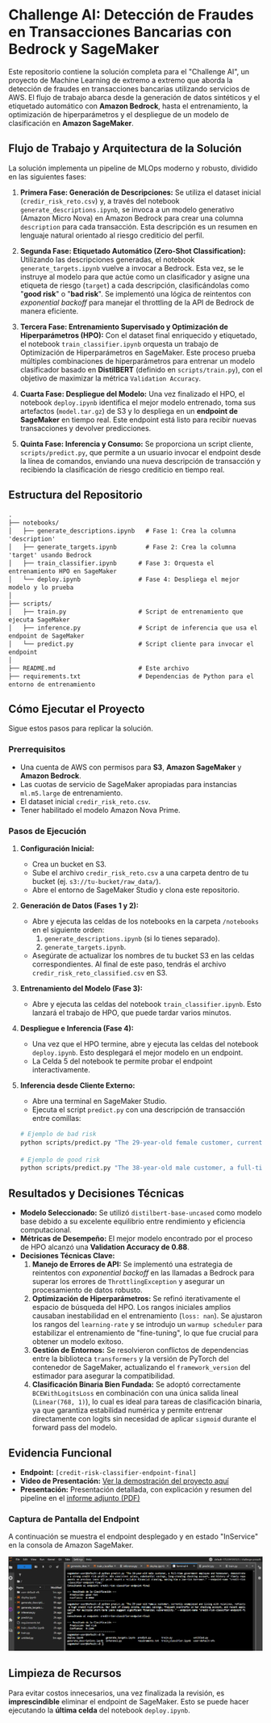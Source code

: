 # Challenge AI: Detección de Fraudes en Transacciones Bancarias con Bedrock y SageMaker

Este repositorio contiene la solución completa para el "Challenge AI", un proyecto de Machine Learning de extremo a extremo que aborda la detección de fraudes en transacciones bancarias utilizando servicios de AWS. El flujo de trabajo abarca desde la generación de datos sintéticos y el etiquetado automático con **Amazon Bedrock**, hasta el entrenamiento, la optimización de hiperparámetros y el despliegue de un modelo de clasificación en **Amazon SageMaker**.

## Flujo de Trabajo y Arquitectura de la Solución

La solución implementa un pipeline de MLOps moderno y robusto, dividido en las siguientes fases:

1.  **Primera Fase: Generación de Descripciones:** Se utiliza el dataset inicial (`credir_risk_reto.csv`) y, a través del notebook `generate_descriptions.ipynb`, se invoca a un modelo generativo (Amazon Micro Nova) en Amazon Bedrock para crear una columna `description` para cada transacción. Esta descripción es un resumen en lenguaje natural orientado al riesgo crediticio del perfil.

2.  **Segunda Fase: Etiquetado Automático (Zero-Shot Classification):** Utilizando las descripciones generadas, el notebook `generate_targets.ipynb` vuelve a invocar a Bedrock. Esta vez, se le instruye al modelo para que actúe como un clasificador y asigne una etiqueta de riesgo (`target`) a cada descripción, clasificándolas como "**good risk**" o "**bad risk**". Se implementó una lógica de reintentos con *exponential backoff* para manejar el throttling de la API de Bedrock de manera eficiente.

3.  **Tercera Fase: Entrenamiento Supervisado y Optimización de Hiperparámetros (HPO):** Con el dataset final enriquecido y etiquetado, el notebook `train_classifier.ipynb` orquesta un trabajo de Optimización de Hiperparámetros en SageMaker. Este proceso prueba múltiples combinaciones de hiperparámetros para entrenar un modelo clasificador basado en **DistilBERT** (definido en `scripts/train.py`), con el objetivo de maximizar la métrica `Validation Accuracy`.

4.  **Cuarta Fase: Despliegue del Modelo:** Una vez finalizado el HPO, el notebook `deploy.ipynb` identifica el mejor modelo entrenado, toma sus artefactos (`model.tar.gz`) de S3 y lo despliega en un **endpoint de SageMaker** en tiempo real. Este endpoint está listo para recibir nuevas transacciones y devolver predicciones.

5.  **Quinta Fase: Inferencia y Consumo:** Se proporciona un script cliente, `scripts/predict.py`, que permite a un usuario invocar el endpoint desde la línea de comandos, enviando una nueva descripción de transacción y recibiendo la clasificación de riesgo crediticio en tiempo real.

## Estructura del Repositorio

```
.
├── notebooks/
│   ├── generate_descriptions.ipynb   # Fase 1: Crea la columna 'description'
│   ├── generate_targets.ipynb        # Fase 2: Crea la columna 'target' usando Bedrock
│   ├── train_classifier.ipynb      # Fase 3: Orquesta el entrenamiento HPO en SageMaker
│   └── deploy.ipynb                # Fase 4: Despliega el mejor modelo y lo prueba
│
├── scripts/
│   ├── train.py                    # Script de entrenamiento que ejecuta SageMaker
│   ├── inference.py                # Script de inferencia que usa el endpoint de SageMaker
│   └── predict.py                  # Script cliente para invocar el endpoint
│
├── README.md                       # Este archivo
├── requirements.txt                # Dependencias de Python para el entorno de entrenamiento
```

## Cómo Ejecutar el Proyecto

Sigue estos pasos para replicar la solución.

### Prerrequisitos
*   Una cuenta de AWS con permisos para **S3**, **Amazon SageMaker** y **Amazon Bedrock**.
*   Las cuotas de servicio de SageMaker apropiadas para instancias `ml.m5.large` de entrenamiento.
*   El dataset inicial `credir_risk_reto.csv`.
*   Tener habilitado el modelo Amazon Nova Prime.

### Pasos de Ejecución

1.  **Configuración Inicial:**
    *   Crea un bucket en S3.
    *   Sube el archivo `credir_risk_reto.csv` a una carpeta dentro de tu bucket (ej. `s3://tu-bucket/raw_data/`).
    *   Abre el entorno de SageMaker Studio y clona este repositorio.

2.  **Generación de Datos (Fases 1 y 2):**
    *   Abre y ejecuta las celdas de los notebooks en la carpeta `/notebooks` en el siguiente orden:
        1.  `generate_descriptions.ipynb` (si lo tienes separado).
        2.  `generate_targets.ipynb`.
    *   Asegúrate de actualizar los nombres de tu bucket S3 en las celdas correspondientes. Al final de este paso, tendrás el archivo `credir_risk_reto_classified.csv` en S3.

3.  **Entrenamiento del Modelo (Fase 3):**
    *   Abre y ejecuta las celdas del notebook `train_classifier.ipynb`. Esto lanzará el trabajo de HPO, que puede tardar varios minutos.

4.  **Despliegue e Inferencia (Fase 4):**
    *   Una vez que el HPO termine, abre y ejecuta las celdas del notebook `deploy.ipynb`. Esto desplegará el mejor modelo en un endpoint.
    *   La Celda 5 del notebook te permite probar el endpoint interactivamente.

5.  **Inferencia desde Cliente Externo:**
    *   Abre una terminal en SageMaker Studio.
    *   Ejecuta el script `predict.py` con una descripción de transacción entre comillas:
      ```bash
      # Ejemplo de bad risk
      python scripts/predict.py "The 29-year-old female customer, currently unemployed and living with relatives, reflects a high credit risk profile. Her lack of steady income, minimal savings, frequent overdrafts in her checking account, and recent application for multiple short-term loans suggest significant financial vulnerability." --endpoint-name "credit-risk-classifier-endpoint-final"

      # Ejemplo de good risk
      python scripts/predict.py "The 38-year-old male customer, a full-time government employee and homeowner, demonstrates a strong credit risk profile. His consistent salary, substantial savings, long-standing checking account, and history of timely repayments on previous loans all point toward a reliable financial standing, making him a low-risk borrower." --endpoint-name "credit-risk-classifier-endpoint-final"
      ```

## Resultados y Decisiones Técnicas

*   **Modelo Seleccionado:** Se utilizó `distilbert-base-uncased` como modelo base debido a su excelente equilibrio entre rendimiento y eficiencia computacional.
*   **Métricas de Desempeño:** El mejor modelo encontrado por el proceso de HPO alcanzó una **Validation Accuracy de 0.88**.
*   **Decisiones Técnicas Clave:**
    1.  **Manejo de Errores de API:** Se implementó una estrategia de reintentos con *exponential backoff* en las llamadas a Bedrock para superar los errores de `ThrottlingException` y asegurar un procesamiento de datos robusto.
    2.  **Optimización de Hiperparámetros:** Se refinó iterativamente el espacio de búsqueda del HPO. Los rangos iniciales amplios causaban inestabilidad en el entrenamiento (`loss: nan`). Se ajustaron los rangos del `learning-rate` y se introdujo un `warmup scheduler` para estabilizar el entrenamiento de "fine-tuning", lo que fue crucial para obtener un modelo exitoso.
    3.  **Gestión de Entornos:** Se resolvieron conflictos de dependencias entre la biblioteca `transformers` y la versión de PyTorch del contenedor de SageMaker, actualizando el `framework_version` del estimador para asegurar la compatibilidad.
    4.  **Clasificación Binaria Bien Fundada:** Se adoptó correctamente `BCEWithLogitsLoss` en combinación con una única salida lineal (`Linear(768, 1)`), lo cual es ideal para tareas de clasificación binaria, ya que garantiza estabilidad numérica y permite entrenar directamente con logits sin necesidad de aplicar `sigmoid` durante el forward pass del modelo.

## Evidencia Funcional

*   **Endpoint:** `[credit-risk-classifier-endpoint-final]`
*   **Video de Presentación:** [Ver la demostración del proyecto aquí](https://drive.google.com/file/d/15GVjfvGQJN1PALS3QEA3nqJEm4RUeC7-/view?usp=sharing)
*   **Presentación:** Presentación detallada, con explicación y resumen del pipeline en el [informe adjunto (PDF)](docs/informe_challenge.pdf)

### Captura de Pantalla del Endpoint

A continuación se muestra el endpoint desplegado y en estado "InService" en la consola de Amazon SageMaker.

![Endpoint de SageMaker en estado InService](docs/images/endpoint_ss.png)

## Limpieza de Recursos

Para evitar costos innecesarios, una vez finalizada la revisión, es **imprescindible** eliminar el endpoint de SageMaker. Esto se puede hacer ejecutando la **última celda** del notebook `deploy.ipynb`.
